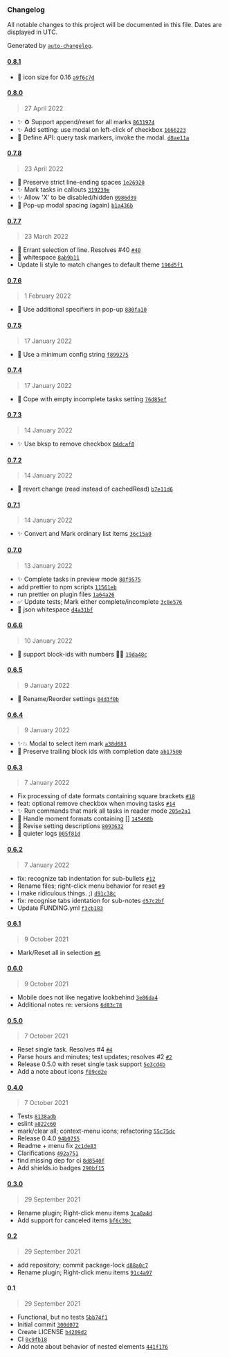 ### Changelog

All notable changes to this project will be documented in this file. Dates are displayed in UTC.

Generated by [`auto-changelog`](https://github.com/CookPete/auto-changelog).

#### [0.8.1](https://github.com/ebullient/obsidian-task-collector/compare/0.8.0...0.8.1)

- 🎨 icon size for 0.16 [`a9f6c7d`](https://github.com/ebullient/obsidian-task-collector/commit/a9f6c7d4f7e40939661465eecf08b922039986e4)

#### [0.8.0](https://github.com/ebullient/obsidian-task-collector/compare/0.7.8...0.8.0)

> 27 April 2022

- ✨ ♻️ Support append/reset for all marks [`8631974`](https://github.com/ebullient/obsidian-task-collector/commit/8631974fd1de1c3e8663d3d4a8b940d6f121fdbf)
- ✨ Add setting: use modal on left-click of checkbox [`1666223`](https://github.com/ebullient/obsidian-task-collector/commit/16662231a29f67e5388bb55cd7d6c65744e5d6e0)
- 🎨 Define API: query task markers, invoke the modal. [`d8ae11a`](https://github.com/ebullient/obsidian-task-collector/commit/d8ae11ae42cccbe7449cc4867c74df064c562790)

#### [0.7.8](https://github.com/ebullient/obsidian-task-collector/compare/0.7.7...0.7.8)

> 23 April 2022

- 🐛 Preserve strict line-ending spaces [`1e26920`](https://github.com/ebullient/obsidian-task-collector/commit/1e26920bb118fdee0e5c92789cf72b9670c436d0)
- ✨ Mark tasks in callouts [`319239e`](https://github.com/ebullient/obsidian-task-collector/commit/319239efc9f01f0770802003a416af3d4c09bb23)
- ✨ Allow 'X' to be disabled/hidden [`0986d39`](https://github.com/ebullient/obsidian-task-collector/commit/0986d396032168a0970f93f97b9e6d0a3dec1977)
- 🐛  Pop-up modal spacing (again) [`b1a436b`](https://github.com/ebullient/obsidian-task-collector/commit/b1a436b7bba7d1fbe63299d021943b05643c25fc)

#### [0.7.7](https://github.com/ebullient/obsidian-task-collector/compare/0.7.6...0.7.7)

> 23 March 2022

- 🐛 Errant selection of line. Resolves #40 [`#40`](https://github.com/ebullient/obsidian-task-collector/issues/40)
- 🎨 whitespace [`8ab9b11`](https://github.com/ebullient/obsidian-task-collector/commit/8ab9b11716ce5172e602b8439796d92253716029)
- Update li style to match changes to default theme [`196d5f1`](https://github.com/ebullient/obsidian-task-collector/commit/196d5f116fa7020b69593fc3635d2d3c0d0905a1)

#### [0.7.6](https://github.com/ebullient/obsidian-task-collector/compare/0.7.5...0.7.6)

> 1 February 2022

- 🐛 Use additional specifiers in pop-up [`880fa10`](https://github.com/ebullient/obsidian-task-collector/commit/880fa10e29b0b3a4a1cdfe69d1d074cd95bce823)

#### [0.7.5](https://github.com/ebullient/obsidian-task-collector/compare/0.7.4...0.7.5)

> 17 January 2022

- 🐛 Use a minimum config string [`f899275`](https://github.com/ebullient/obsidian-task-collector/commit/f899275d7a150221d292885ee4441b04cbb7ed4a)

#### [0.7.4](https://github.com/ebullient/obsidian-task-collector/compare/0.7.3...0.7.4)

> 17 January 2022

- 🐛 Cope with empty incomplete tasks setting [`76d85ef`](https://github.com/ebullient/obsidian-task-collector/commit/76d85ef62a2591dadc3de873ad1f3bc04e9151a8)

#### [0.7.3](https://github.com/ebullient/obsidian-task-collector/compare/0.7.2...0.7.3)

> 14 January 2022

- ✨ Use bksp to remove checkbox [`04dcaf8`](https://github.com/ebullient/obsidian-task-collector/commit/04dcaf8b0d842228eea8941eef12d8bba1ba3d60)

#### [0.7.2](https://github.com/ebullient/obsidian-task-collector/compare/0.7.1...0.7.2)

> 14 January 2022

- 🐛 revert change (read instead of cachedRead) [`b7e11d6`](https://github.com/ebullient/obsidian-task-collector/commit/b7e11d6924f00aa764616db76cb9788e70446f2e)

#### [0.7.1](https://github.com/ebullient/obsidian-task-collector/compare/0.7.0...0.7.1)

> 14 January 2022

- ✨ Convert and Mark ordinary list items [`36c15a0`](https://github.com/ebullient/obsidian-task-collector/commit/36c15a0845cd36d96c27864cc131469064e83e5f)

#### [0.7.0](https://github.com/ebullient/obsidian-task-collector/compare/0.6.6...0.7.0)

> 13 January 2022

- ✨ Complete tasks in preview mode [`80f9575`](https://github.com/ebullient/obsidian-task-collector/commit/80f95751eb7c358cde5b14163c50b84ce1906e93)
- add prettier to npm scripts [`11561eb`](https://github.com/ebullient/obsidian-task-collector/commit/11561eb95c83c74de6f6fd64073c8af19b3048e2)
- run prettier on plugin files [`1a64a26`](https://github.com/ebullient/obsidian-task-collector/commit/1a64a26db5d6dfd61be7115f972d03e27534e229)
- ✅ Update tests; Mark either complete/incomplete [`3c8e576`](https://github.com/ebullient/obsidian-task-collector/commit/3c8e576e7a1a2f80e20c14c9f759086983571a6d)
- 🔧 json whitespace [`d4a31bf`](https://github.com/ebullient/obsidian-task-collector/commit/d4a31bffe592cdd490c350f2d567716b897a5d2b)

#### [0.6.6](https://github.com/ebullient/obsidian-task-collector/compare/0.6.5...0.6.6)

> 10 January 2022

- 🐛 support block-ids with numbers 🤦‍♀️ [`19da48c`](https://github.com/ebullient/obsidian-task-collector/commit/19da48c0f85599f23a9957bb66b75ccdc74babc9)

#### [0.6.5](https://github.com/ebullient/obsidian-task-collector/compare/0.6.4...0.6.5)

> 9 January 2022

- 🚸 Rename/Reorder settings [`04d3f0b`](https://github.com/ebullient/obsidian-task-collector/commit/04d3f0b64a3a9bcf9253a21373425425330e36e7)

#### [0.6.4](https://github.com/ebullient/obsidian-task-collector/compare/0.6.3...0.6.4)

> 9 January 2022

- ✨💥 Modal to select item mark [`a38d683`](https://github.com/ebullient/obsidian-task-collector/commit/a38d683ecdcddc80f3e21508fc83d109ff6f598c)
- 🚸 Preserve trailing block ids with completion date [`ab17500`](https://github.com/ebullient/obsidian-task-collector/commit/ab17500db96e9656387d3d240cc161a0c87d5a22)

#### [0.6.3](https://github.com/ebullient/obsidian-task-collector/compare/0.6.2...0.6.3)

> 7 January 2022

- Fix processing of date formats containing square brackets [`#18`](https://github.com/ebullient/obsidian-task-collector/pull/18)
- feat: optional remove checkbox when moving tasks [`#14`](https://github.com/ebullient/obsidian-task-collector/pull/14)
- ✨ Run commands that mark all tasks in reader mode [`205e2a1`](https://github.com/ebullient/obsidian-task-collector/commit/205e2a19a227d61194fefcad0a114d93db685df6)
- 🐛 Handle moment formats containing [] [`145468b`](https://github.com/ebullient/obsidian-task-collector/commit/145468bfe2c2b1f66d9da7c406d805b3e57e7cb0)
- 🚸 Revise setting descriptions [`8093632`](https://github.com/ebullient/obsidian-task-collector/commit/80936322be42d81614749edde682e8182f57b777)
- 🚸 quieter logs [`005f81d`](https://github.com/ebullient/obsidian-task-collector/commit/005f81d5def3f3b23e4fca670dc40387fc37e8d8)

#### [0.6.2](https://github.com/ebullient/obsidian-task-collector/compare/0.6.1...0.6.2)

> 7 January 2022

- fix: recognize tab indentation for sub-bullets [`#12`](https://github.com/ebullient/obsidian-task-collector/pull/12)
- Rename files; right-click menu behavior for reset [`#9`](https://github.com/ebullient/obsidian-task-collector/pull/9)
- I make ridiculous things. ;) [`d91c38c`](https://github.com/ebullient/obsidian-task-collector/commit/d91c38c3d2f610fa5555337a4c5e334bd6a367d8)
- fix: recognise tabs identation for sub-notes [`d57c2bf`](https://github.com/ebullient/obsidian-task-collector/commit/d57c2bff29c2bcaccea1a583ab38d389f9f32818)
- Update FUNDING.yml [`f3cb183`](https://github.com/ebullient/obsidian-task-collector/commit/f3cb183b4221a8890a4912c1c3867a9bfa177e5e)

#### [0.6.1](https://github.com/ebullient/obsidian-task-collector/compare/0.6.0...0.6.1)

> 9 October 2021

- Mark/Reset all in selection [`#6`](https://github.com/ebullient/obsidian-task-collector/issues/6)

#### [0.6.0](https://github.com/ebullient/obsidian-task-collector/compare/0.5.0...0.6.0)

> 9 October 2021

- Mobile does not like negative lookbehind [`3e86da4`](https://github.com/ebullient/obsidian-task-collector/commit/3e86da423cf3023fc4f1d9f6b50d6620a11f1b9a)
- Additional notes re: versions [`6d83c78`](https://github.com/ebullient/obsidian-task-collector/commit/6d83c78d38f5ddfbf50a69fa4cf38f588360b8d2)

#### [0.5.0](https://github.com/ebullient/obsidian-task-collector/compare/0.4.0...0.5.0)

> 7 October 2021

- Reset single task. Resolves #4 [`#4`](https://github.com/ebullient/obsidian-task-collector/issues/4)
- Parse hours and minutes; test updates; resolves #2 [`#2`](https://github.com/ebullient/obsidian-task-collector/issues/2)
- Release 0.5.0 with reset single task support [`5e3cd4b`](https://github.com/ebullient/obsidian-task-collector/commit/5e3cd4be134d6ef6f9ee705fbf545840f4ffb75c)
- Add a note about icons [`f89cd2e`](https://github.com/ebullient/obsidian-task-collector/commit/f89cd2e312fa44b711e1785715dc6e4ca67ff5aa)

#### [0.4.0](https://github.com/ebullient/obsidian-task-collector/compare/0.3.0...0.4.0)

> 7 October 2021

- Tests [`8138adb`](https://github.com/ebullient/obsidian-task-collector/commit/8138adb44bb24b35a22b7f21780df8ca1148d660)
- eslint [`a822c60`](https://github.com/ebullient/obsidian-task-collector/commit/a822c60385a81b02c7d2188418f4c6a95a81d192)
- mark/clear all; context-menu icons; refactoring [`55c75dc`](https://github.com/ebullient/obsidian-task-collector/commit/55c75dc43e6c0624f31191d098179f3fc2c45150)
- Release 0.4.0 [`94b0755`](https://github.com/ebullient/obsidian-task-collector/commit/94b0755005c749ce61dc5061d394630c0903a10a)
- Readme + menu fix [`2c1de83`](https://github.com/ebullient/obsidian-task-collector/commit/2c1de8382998cab60a6745701e4d1d4faa44c9b8)
- Clarifications [`492a751`](https://github.com/ebullient/obsidian-task-collector/commit/492a751eaf8bc5a263089f443f6be7cf19871fd9)
- find missing dep for ci [`8d8540f`](https://github.com/ebullient/obsidian-task-collector/commit/8d8540f096d591da5271a7281816d8a1e6616cb7)
- Add shields.io badges [`290bf15`](https://github.com/ebullient/obsidian-task-collector/commit/290bf150a89bceb2cc1890929a763f98c26a5c35)

#### [0.3.0](https://github.com/ebullient/obsidian-task-collector/compare/0.2...0.3.0)

> 29 September 2021

- Rename plugin; Right-click menu items [`3ca0a4d`](https://github.com/ebullient/obsidian-task-collector/commit/3ca0a4d9ca95261c372e9461c016ca600db4b823)
- Add support for canceled items [`bf6c39c`](https://github.com/ebullient/obsidian-task-collector/commit/bf6c39c98010cd02336b2f0f853c5f67137eea6d)

#### [0.2](https://github.com/ebullient/obsidian-task-collector/compare/0.1...0.2)

> 29 September 2021

- add repository; commit package-lock [`d88a0c7`](https://github.com/ebullient/obsidian-task-collector/commit/d88a0c7ec867aa89ad6022792ebeb96ac6547f53)
- Rename plugin; Right-click menu items [`91c4a97`](https://github.com/ebullient/obsidian-task-collector/commit/91c4a972514702f3b595ff7accd4ed345281d790)

#### 0.1

> 29 September 2021

- Functional, but no tests [`5bb74f1`](https://github.com/ebullient/obsidian-task-collector/commit/5bb74f12f74ce1c2b07e203376e2e041c555c714)
- Initial commit [`300d072`](https://github.com/ebullient/obsidian-task-collector/commit/300d072bf8801f451e8992c836479863a42a2e29)
- Create LICENSE [`b4209d2`](https://github.com/ebullient/obsidian-task-collector/commit/b4209d281ef8667b1cd135950b1630acb492068c)
- CI [`0c9fb18`](https://github.com/ebullient/obsidian-task-collector/commit/0c9fb184a3e6ba62a46e5ffd8f61d0ed1f930d8b)
- Add note about behavior of nested elements [`441f176`](https://github.com/ebullient/obsidian-task-collector/commit/441f176788d4fb770b7ee53d6b4543dce8587d6f)
